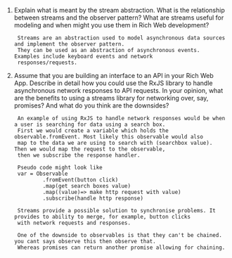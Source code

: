 1) Explain what is meant by the stream abstraction. What is the relationship between streams and the observer pattern?  What are streams useful for modeling and when might you use them in Rich Web development?

        Streams are an abstraction used to model asynchronous data sources and implement the observer pattern.
        They can be used as an abstraction of asynchronous events. Examples include keyboard events and network 
        responses/requests.

2) Assume that you are building an interface to an API in your Rich Web App. Describe in detail how you could use the RxJS library to handle asynchronous network responses to API requests. In your opinion, what are the benefits to using a streams library for networking over, say, promises? And what do you think are the downsides?
        
        An example of using RxJS to handle network responses would be when a user is searching for data using a search box. 
        First we would create a variable which holds the observable.fromEvent. Most likely this observable would also
        map to the data we are using to search with (searchbox value). Then we would map the request to the observable,
        then we subscribe the response handler.
        
        Pseudo code might look like
        var = Observable
                .fromEvent(button click)
                .map(get search boxes value)
                .map((value)=> make http request with value)
                .subscribe(handle http response)
                
        Streams provide a possible solution to synchronise problems. It provides to ability to merge, for example, button clicks
        with network requests and responses. 
        
        One of the downside to observables is that they can't be chained. you cant says observe this then observe that. 
        Whereas promises can return another promise allowing for chaining.